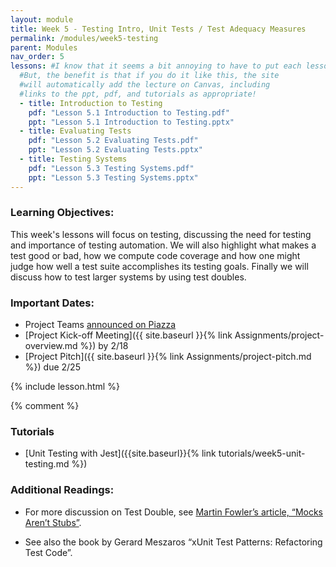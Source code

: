 ```yaml
---
layout: module
title: Week 5 - Testing Intro, Unit Tests / Test Adequacy Measures
permalink: /modules/week5-testing
parent: Modules
nav_order: 5
lessons: #I know that it seems a bit annoying to have to put each lesson in the yaml header like this...
  #But, the benefit is that if you do it like this, the site
  #will automatically add the lecture on Canvas, including
  #links to the ppt, pdf, and tutorials as appropriate!
  - title: Introduction to Testing
    pdf: "Lesson 5.1 Introduction to Testing.pdf"
    ppt: "Lesson 5.1 Introduction to Testing.pptx"
  - title: Evaluating Tests
    pdf: "Lesson 5.2 Evaluating Tests.pdf"
    ppt: "Lesson 5.2 Evaluating Tests.pptx"
  - title: Testing Systems
    pdf: "Lesson 5.3 Testing Systems.pdf"
    ppt: "Lesson 5.3 Testing Systems.pptx"
---
```


### Learning Objectives:

This week's lessons will focus on testing, discussing the need for testing and importance of testing automation. We will also highlight what makes a test good or bad, how we compute code coverage and how one might judge how well a test suite accomplishes its testing goals. Finally we will discuss how to test larger systems by using test doubles.

### Important Dates:

- Project Teams [announced on Piazza](https://piazza.com/class/ky1wxuhh7ry2ue?cid=309)
- [Project Kick-off Meeting]({{ site.baseurl }}{% link Assignments/project-overview.md %}) by 2/18
- [Project Pitch]({{ site.baseurl }}{% link Assignments/project-pitch.md %}) due 2/25

{% include lesson.html %}

{% comment %}

### Tutorials

* [Unit Testing with Jest]({{site.baseurl}}{% link tutorials/week5-unit-testing.md %})

### Additional Readings:

- For more discussion on Test Double, see [Martin Fowler’s article, “Mocks Aren’t Stubs”](https://martinfowler.com/articles/mocksArentStubs.html).

- See also the book by Gerard Meszaros “xUnit Test Patterns: Refactoring Test Code”.

